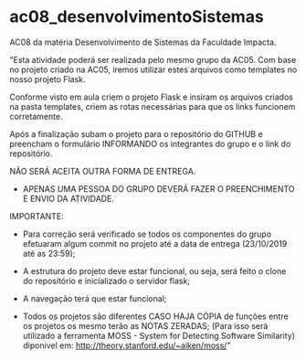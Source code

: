 # ac08_desenvolvimentoSistemas
AC08 da matéria Desenvolvimento de Sistemas da Faculdade Impacta.


"Esta atividade poderá ser realizada pelo mesmo grupo da AC05.
Com base no projeto criado na AC05, iremos utilizar estes arquivos como templates no nosso projeto Flask.

Conforme visto em aula criem o projeto Flask e insiram os arquivos criados na pasta templates, criem as rotas necessárias para que os links funcionem corretamente.

Após a finalização subam o projeto para o repositório do GITHUB e preencham o formulário INFORMANDO os integrantes do grupo e o link do repositório.

NÃO SERÁ ACEITA OUTRA FORMA DE ENTREGA.
- APENAS UMA PESSOA DO GRUPO DEVERÁ FAZER O PREENCHIMENTO E ENVIO DA ATIVIDADE.

IMPORTANTE:
- Para correção será verificado se todos os componentes do grupo efetuaram algum commit no projeto até a data de entrega (23/10/2019 até as 23:59);

- A estrutura do projeto deve estar funcional, ou seja, será feito o clone do repositório e inicializado o servidor flask;

- A navegação terá que estar funcional;

- Todos os projetos são diferentes CASO HAJA CÓPIA de funções entre os projetos os mesmo terão as NOTAS ZERADAS; 
(Para isso será utilizado a ferramenta MOSS - System for Detecting Software Similarity) diponivel em: http://theory.stanford.edu/~aiken/moss/"
